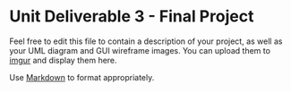 # Unit Deliverable 3 - Final Project

Feel free to edit this file to contain a description of your project, as well as your UML diagram and GUI wireframe images. You can upload them to [imgur](https://imgur.com/upload) and display them here.

Use [Markdown](https://gist.github.com/cuonggt/9b7d08a597b167299f0d) to format appropriately.